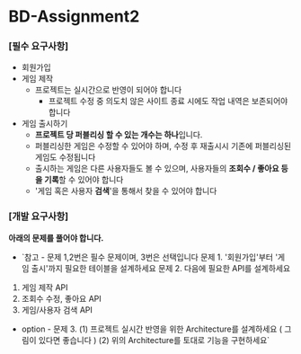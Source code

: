 # BD-Assignment2

### **[필수 요구사항]**

- 회원가입
- 게임 제작
    - 프로젝트는 실시간으로 반영이 되어야 합니다
        - 프로젝트 수정 중 의도치 않은 사이트 종료 시에도 작업 내역은 보존되어야 합니다
- 게임 출시하기
    - **프로젝트 당 퍼블리싱 할 수 있는 개수는 하나**입니다.
    - 퍼블리싱한 게임은 수정할 수 있어야 하며, 수정 후 재출시시 기존에 퍼블리싱된 게임도 수정됩니다
    - 출시하는 게임은 다른 사용자들도 볼 수 있으며, 사용자들의 **조회수 / 좋아요 등을 기록**할 수 있어야 합니다
    - '게임 혹은 사용자 **검색**'을 통해서 찾을 수 있어야 합니다

### **[개발 요구사항]**

**아래의 문제를 풀어야 합니다.**

- `참고 - 문제 1,2번은 필수 문제이며, 3번은 선택입니다
문제 1. '회원가입'부터 '게임 출시'까지 필요한 테이블을 설계하세요
문제 2. 다음에 필요한 API를 설계하세요	
1) 게임 제작 API
2) 조회수 수정, 좋아요 API
3) 게임/사용자 검색 API
- option -
문제 3. (1) 프로젝트 실시간 반영을 위한 Architecture를 설계하세요 ( 그림이 있다면 좋습니다 ) (2) 위의 Architecture를 토대로 기능을 구현하세요`
